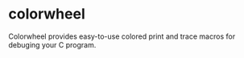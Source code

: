 # colorwheel
Colorwheel provides easy-to-use colored print and trace macros for debuging your C program.
